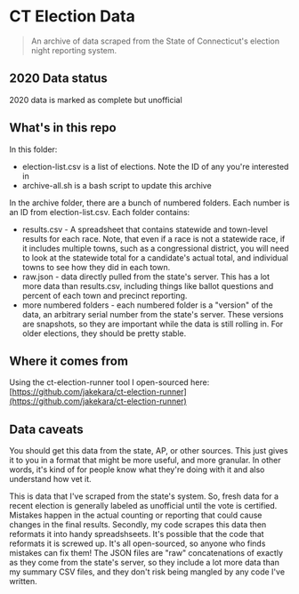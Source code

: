 # CT Election Data

> An archive of data scraped from the State of Connecticut's election night
> reporting system.

## 2020 Data status

2020 data is marked as complete but unofficial

## What's in this repo

In this folder:

- election-list.csv is a list of elections. Note the ID of any you're interested
  in
- archive-all.sh is a bash script to update this archive

In the archive folder, there are a bunch of numbered folders. Each number is an ID from election-list.csv. Each folder contains:

- results.csv - A spreadsheet that contains statewide and town-level results for each race. Note, that even if a race is not a statewide race, if it includes multiple towns, such as a congressional district, you will need to look at the statewide total for a candidate's actual total, and individual towns to see how they did in each town.
- raw.json - data directly pulled from the state's server. This has a lot more data than results.csv, including things like ballot questions and percent of each town and precinct reporting.
- more numbered folders - each numbered folder is a "version" of the data, an arbitrary serial number from the state's server. These versions are snapshots, so they are important while the data is still rolling in. For older elections, they should be pretty stable.

## Where it comes from

Using the ct-election-runner tool I open-sourced here:
[https://github.com/jakekara/ct-election-runner](https://github.com/jakekara/ct-election-runner)

## Data caveats

You should get this data from the state, AP, or other sources. This just gives
it to you in a format that might be more useful, and more granular. In other
words, it's kind of for people know what they're doing with it and also
understand how vet it.

This is data that I've scraped from the state's system. So, fresh data for a
recent election is generally labeled as unofficial until the vote is certified.
Mistakes happen in the actual counting or reporting that could cause changes in
the final results. Secondly, my code scrapes this data then reformats it into
handy spreadshseets. It's possible that the code that reformats it is screwed
up. It's all open-sourced, so anyone who finds mistakes can fix them! The JSON
files are "raw" concatenations of exactly as they come from the state's server,
so they include a lot more data than my summary CSV files, and they don't risk
being mangled by any code I've written.
